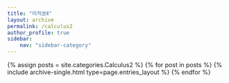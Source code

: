 ```yaml
---
title: "미적분Ⅱ"
layout: archive
permalink: /calculus2
author_profile: true
sidebar:
    nav: "sidebar-category"
---
```


<!-- 공백이 포함되어 있는 카테고리 이름의 경우 site.categories.['a b c'] 이런식으로! -->

{% assign posts = site.categories.Calculus2 %}
{% for post in posts %} {% include archive-single.html type=page.entries_layout %} {% endfor %}
